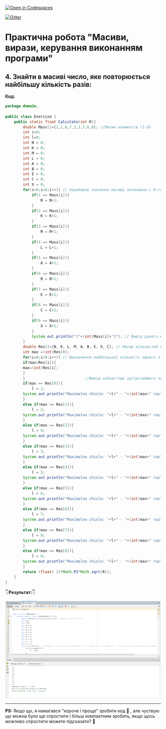 [![Open in Codespaces](https://classroom.github.com/assets/launch-codespace-f4981d0f882b2a3f0472912d15f9806d57e124e0fc890972558857b51b24a6f9.svg)](https://classroom.github.com/open-in-codespaces?assignment_repo_id=10111183)

[![Gitter](https://badges.gitter.im/PPC-SE-2020/OOP.svg)](https://gitter.im/PPC-SE-2020/OOP?utm_source=badge&utm_medium=badge&utm_campaign=pr-badge)

# Практична робота "Масиви, вирази, керування виконанням програми"

## 4. Знайти в масиві число, яке повторюється найбільшу кількість разів:

**Код:**
````java
package domain;

public class Exercise {
    public static float Calculate(int R){
        double Mass[]={1,1,6,7,3,1,7,6,8}; //Масив елементів (1-9)
        int i=0;
        int l=0;
        int N = 0;
        int K = 0;
        int M = 0;
        int L = 0;
        int A = 0;
        int B = 0;
        int E = 0;
        int C = 0;
        int X = 0;
        for(i=0;i<8;i++){ // перебирає значення масиву починаючи с 0-го елемента, закінчуючи 8-м ; !в даному циклі перераховується кожне число окремо(від 1 до 9)
            if(1 == Mass[i]){
                N = N+1;
            }
            if(2 == Mass[i]){
                K = K+1;
            }
            if(3 == Mass[i]){
                M = M+1;
            }
            if(4 == Mass[i]){
                L = L+1;
            }
            if(5 == Mass[i]){
                A = A+1;
            }
            if(6 == Mass[i]){
                B = B+1;
            }
            if(7 == Mass[i]){
                E = E+1;
            }
            if(8 == Mass[i]){
                C = C+1;
            }
            if(9 == Mass[i]){
                X = X+1;
            }
            System.out.println("|"+(int)Mass[i]+"|"); // Вивід даного масиву
        }
        double Res[]={N, K, L, M, A, B, E, X, C}; // Масив кількостей кожної цифри (1-9)
        int max =(int)Res[0];
        for(i=0;i<8;i++){ // Визначення найбілььної кількості одного з елементів
        if(max<Res[i]){
        max=(int)Res[i];
        } 
        }                           //Вивід найчастіше зустрічаймого числа і скільки раз воно повторюється:
        if(max == Res[0]){
            l = 1;
        System.out.println("Maximalno chislo: "+l+" - "+(int)max+" raz");
        }
        else if(max == Res[1]){
            l = 2;
        System.out.println("Maximalno chislo: "+l+" - "+(int)max+" raz");
        }
        else if(max == Res[2]){
            l = 4;
        System.out.println("Maximalno chislo: "+l+" - "+(int)max+" raz");
        }
        else if(max == Res[3]){
            l = 3;
        System.out.println("Maximalno chislo: "+l+" - "+(int)max+" raz");
        }
        else if(max == Res[4]){
            l = 5;
        System.out.println("Maximalno chislo: "+l+" - "+(int)max+" raz");
        }
        else if(max == Res[5]){
            l = 6;
        System.out.println("Maximalno chislo: "+l+" - "+(int)max+" raz");
        }
        else if(max == Res[6]){
            l = 7;
        System.out.println("Maximalno chislo: "+l+" - "+(int)max+" raz");
        }
        else if(max == Res[7]){
            l = 9;
        System.out.println("Maximalno chislo: "+l+" - "+(int)max+" raz");
        }
        else if(max == Res[8]){
            l = 8;
        System.out.println("Maximalno chislo: "+l+" - "+(int)max+" raz");
        }
        return (float) (2*Math.PI*Math.sqrt(R));
    }
}
````

:point_down:**Результат:**:point_down:

![](RES.png)
-- -- -- -- -- -- --

**PS:** Якщо що, я намагався "короче і проще" зробити код :raised_hands: , але чуствую що можна було ще спростити і більш компактним зробить, якщо щось можливо спростити можете підсказати?  :grimacing:
